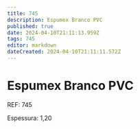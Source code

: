 ```yaml
---
title: 745
description: Espumex Branco PVC
published: true
date: 2024-04-10T21:11:13.959Z
tags: 745
editor: markdown
dateCreated: 2024-04-10T21:11:11.572Z
---
```


# Espumex Branco PVC
REF: 745

Espessura: 1,20